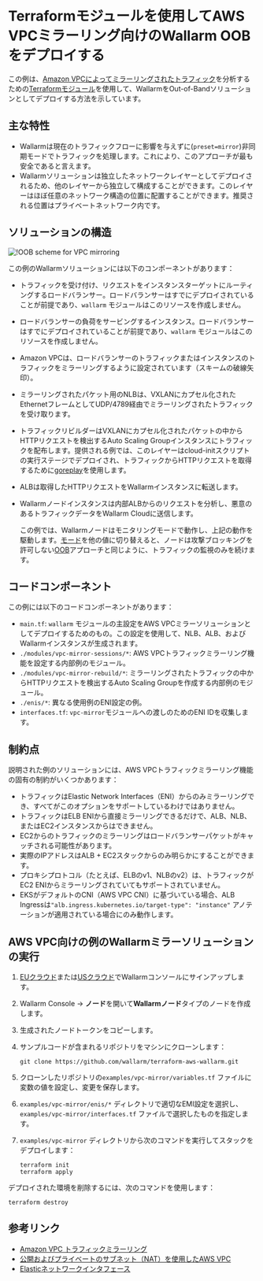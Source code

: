 # Terraformモジュールを使用してAWS VPCミラーリング向けのWallarm OOBをデプロイする

この例は、[Amazon VPCによってミラーリングされたトラフィック](https://docs.aws.amazon.com/vpc/latest/mirroring/what-is-traffic-mirroring.html)を分析するための[Terraformモジュール](https://registry.terraform.io/modules/wallarm/wallarm/aws/)を使用して、WallarmをOut-of-Bandソリューションとしてデプロイする方法を示しています。

## 主な特性

* Wallarmは現在のトラフィックフローに影響を与えずに(`preset=mirror`)非同期モードでトラフィックを処理します。これにより、このアプローチが最も安全であると言えます。
* Wallarmソリューションは独立したネットワークレイヤーとしてデプロイされるため、他のレイヤーから独立して構成することができます。このレイヤーはほぼ任意のネットワーク構造の位置に配置することができます。推奨される位置はプライベートネットワーク内です。

## ソリューションの構造

![!OOB scheme for VPC mirroring](https://github.com/wallarm/terraform-aws-wallarm/blob/main/images/wallarm-for-traffic-mirrored-by-vpc.png?raw=true)

この例のWallarmソリューションには以下のコンポーネントがあります：

* トラフィックを受け付け、リクエストをインスタンスターゲットにルーティングするロードバランサー。ロードバランサーはすでにデプロイされていることが前提であり、`wallarm` モジュールはこのリソースを作成しません。
* ロードバランサーの負荷をサービングするインスタンス。ロードバランサーはすでにデプロイされていることが前提であり、`wallarm` モジュールはこのリソースを作成しません。
* Amazon VPCは、ロードバランサーのトラフィックまたはインスタンスのトラフィックをミラーリングするように設定されています（スキームの破線矢印）。
* ミラーリングされたパケット用のNLBは、VXLANにカプセル化されたEthernetフレームとしてUDP/4789経由でミラーリングされたトラフィックを受け取ります。
* トラフィックリビルダーはVXLANにカプセル化されたパケットの中からHTTPリクエストを検出するAuto Scaling Groupインスタンスにトラフィックを配布します。提供される例では、このレイヤーはcloud-initスクリプトの実行ステージでデプロイされ、トラフィックからHTTPリクエストを取得するために[goreplay](https://github.com/buger/goreplay)を使用します。
* ALBは取得したHTTPリクエストをWallarmインスタンスに転送します。
* Wallarmノードインスタンスは内部ALBからのリクエストを分析し、悪意のあるトラフィックデータをWallarm Cloudに送信します。

    この例では、Wallarmノードはモニタリングモードで動作し、上記の動作を駆動します。[モード](https://docs.wallarm.com/admin-en/configure-wallarm-mode/)を他の値に切り替えると、ノードは攻撃ブロッキングを許可しない[OOB](https://docs.wallarm.com/installation/oob/overview/#advantages-and-limitations)アプローチと同じように、トラフィックの監視のみを続けます。

## コードコンポーネント

この例には以下のコードコンポーネントがあります：

* `main.tf`: `wallarm` モジュールの主設定をAWS VPCミラーソリューションとしてデプロイするためのもの。この設定を使用して、NLB、ALB、およびWallarmインスタンスが生成されます。
* `./modules/vpc-mirror-sessions/*`: AWS VPCトラフィックミラーリング機能を設定する内部例のモジュール。
* `./modules/vpc-mirror-rebuild/*`: ミラーリングされたトラフィックの中からHTTPリクエストを検出するAuto Scaling Groupを作成する内部例のモジュール。
* `./enis/*`: 異なる使用例のENI設定の例。
* `interfaces.tf`: `vpc-mirror`モジュールへの渡しのためのENI IDを収集します。

## 制約点

説明された例のソリューションには、AWS VPCトラフィックミラーリング機能の固有の制約がいくつかあります：

* トラフィックはElastic Network Interfaces（ENI）からのみミラーリングでき、すべてがこのオプションをサポートしているわけではありません。
* トラフィックはELB ENIから直接ミラーリングできるだけで、ALB、NLB、またはEC2インスタンスからはできません。
* EC2からのトラフィックのミラーリングはロードバランサーパケットがキャッチされる可能性があります。
* 実際のIPアドレスはALB + EC2スタックからのみ明らかにすることができます。
* プロキシプロトコル（たとえば、ELBのv1、NLBのv2）は、トラフィックがEC2 ENIからミラーリングされていてもサポートされていません。
* EKSがデフォルトのCNI（AWS VPC CNI）に基づいている場合、ALB Ingressは`"alb.ingress.kubernetes.io/target-type": "instance"` アノテーションが適用されている場合にのみ動作します。

## AWS VPC向けの例のWallarmミラーソリューションの実行

1. [EUクラウド](https://my.wallarm.com/nodes)または[USクラウド](https://us1.my.wallarm.com/nodes)でWallarmコンソールにサインアップします。
1. Wallarm Console → **ノード**を開いて**Wallarmノード**タイプのノードを作成します。
1. 生成されたノードトークンをコピーします。
1. サンプルコードが含まれるリポジトリをマシンにクローンします：

    ```
    git clone https://github.com/wallarm/terraform-aws-wallarm.git
    ```
1. クローンしたリポジトリの`examples/vpc-mirror/variables.tf` ファイルに変数の値を設定し、変更を保存します。
1. `examples/vpc-mirror/enis/*` ディレクトリで適切なEMI設定を選択し、`examples/vpc-mirror/interfaces.tf` ファイルで選択したものを指定します。
1. `examples/vpc-mirror` ディレクトリから次のコマンドを実行してスタックをデプロイします：

    ```
    terraform init
    terraform apply
    ```

デプロイされた環境を削除するには、次のコマンドを使用します：

```
terraform destroy
```

## 参考リンク

* [Amazon VPC トラフィックミラーリング](https://docs.aws.amazon.com/vpc/latest/mirroring/what-is-traffic-mirroring.html)
* [公開およびプライベートのサブネット（NAT）を使用したAWS VPC](https://docs.aws.amazon.com/vpc/latest/userguide/VPC_Scenario2.html)
* [Elasticネットワークインタフェース](https://docs.aws.amazon.com/AWSEC2/latest/UserGuide/using-eni.html)